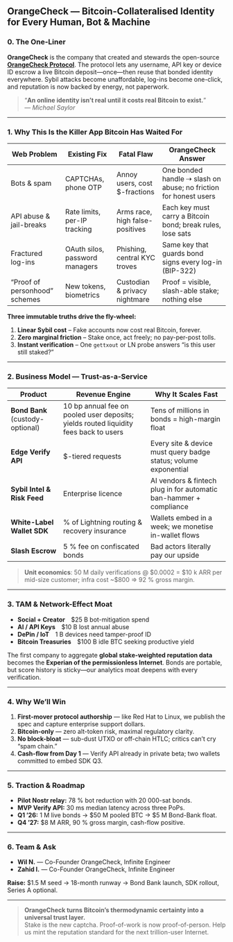 ## OrangeCheck — Bitcoin-Collateralised Identity for Every Human, Bot & Machine

### 0.  The One-Liner
**OrangeCheck** is the company that created and stewards the open-source [**OrangeCheck Protocol**](https://github.com/orangecheck/oc-whitepaper). The protocol lets any username, API key or device ID escrow a live Bitcoin deposit—once—then reuse that bonded identity everywhere. Sybil attacks become unaffordable, log-ins become one-click, and reputation is now backed by energy, not paperwork.

> “**An online identity isn’t real until it costs real Bitcoin to exist.**”  
> — *Michael Saylor*

---

### 1.  Why This Is the Killer App Bitcoin Has Waited For
| Web Problem | Existing Fix | Fatal Flaw | OrangeCheck Answer |
|-------------|--------------|-----------|--------------------|
| Bots & spam | CAPTCHAs, phone OTP | Annoy users, cost \$-fractions | One bonded handle ⇢ slash on abuse; no friction for honest users |
| API abuse & jail-breaks | Rate limits, per-IP tracking | Arms race, high false-positives | Each key must carry a Bitcoin bond; break rules, lose sats |
| Fractured log-ins | OAuth silos, password managers | Phishing, central KYC troves | Same key that guards bond signs every log-in (BIP-322) |
| “Proof of personhood” schemes | New tokens, biometrics | Custodian & privacy nightmare | Proof = visible, slash-able stake; nothing else |

**Three immutable truths drive the fly-wheel:**

1. **Linear Sybil cost** – Fake accounts now cost real Bitcoin, forever.  
2. **Zero marginal friction** – Stake once, act freely; no pay-per-post tolls.  
3. **Instant verification** – One `gettxout` or LN probe answers “is this user still staked?”

---

### 2.  Business Model — Trust-as-a-Service

| Product | Revenue Engine | Why It Scales Fast |
|---------|----------------|--------------------|
| **Bond Bank** (custody-optional) | 10 bp annual fee on pooled user deposits; yields routed liquidity fees back to users | Tens of millions in bonds = high-margin float |
| **Edge Verify API** | \$-tiered requests | Every site & device must query badge status; volume exponential |
| **Sybil Intel & Risk Feed** | Enterprise licence | AI vendors & fintech plug in for automatic ban-hammer + compliance |
| **White-Label Wallet SDK** | % of Lightning routing & recovery insurance | Wallets embed in a week; we monetise in-wallet flows |
| **Slash Escrow** | 5 % fee on confiscated bonds | Bad actors literally pay our upside |

> **Unit economics**: 50 M daily verifications @ \$0.0002 = \$10 k ARR per mid-size customer; infra cost ~\$800 ⇒ 92 % gross margin.

---

### 3.  TAM & Network-Effect Moat

* **Social + Creator** \$25 B bot-mitigation spend        
* **AI / API Keys** \$10 B lost annual abuse                    
* **DePin / IoT** 1 B devices need tamper-proof ID              
* **Bitcoin Treasuries** \$100 B idle BTC seeking productive yield  

The first company to aggregate **global stake-weighted reputation data** becomes the **Experian of the permissionless Internet**.  Bonds are portable, but score history is sticky—our analytics moat deepens with every verification.

---

### 4.  Why We’ll Win

1. **First-mover protocol authorship** — like Red Hat to Linux, we publish the spec and capture enterprise support dollars.
2. **Bitcoin-only** — zero alt-token risk, maximal regulatory clarity.
3. **No block-bloat** — sub-dust UTXO or off-chain HTLC; critics can’t cry “spam chain.”
4. **Cash-flow from Day 1** — Verify API already in private beta; two wallets committed to embed SDK Q3.

---

### 5.  Traction & Roadmap

* **Pilot Nostr relay:** 78 % bot reduction with 20 000-sat bonds.  
* **MVP Verify API:** 30 ms median latency across three PoPs.  
* **Q1 ’26:** 1 M live bonds → \$50 M pooled BTC → \$5 M Bond-Bank float.  
* **Q4 ’27:** \$8 M ARR, 90 % gross margin, cash-flow positive.

---

### 6.  Team & Ask

* **Wil N.** — Co-Founder OrangeCheck, Infinite Engineer
* **Zahid I.** — Co-Founder OrangeCheck, Infinite Engineer

**Raise:** \$1.5 M seed → 18-month runway → Bond Bank launch, SDK rollout, Series A optional.  

---

> **OrangeCheck turns Bitcoin’s thermodynamic certainty into a universal trust layer.**  
> Stake is the new captcha.  Proof-of-work is now proof-of-person.  Help us mint the reputation standard for the next trillion-user Internet.

